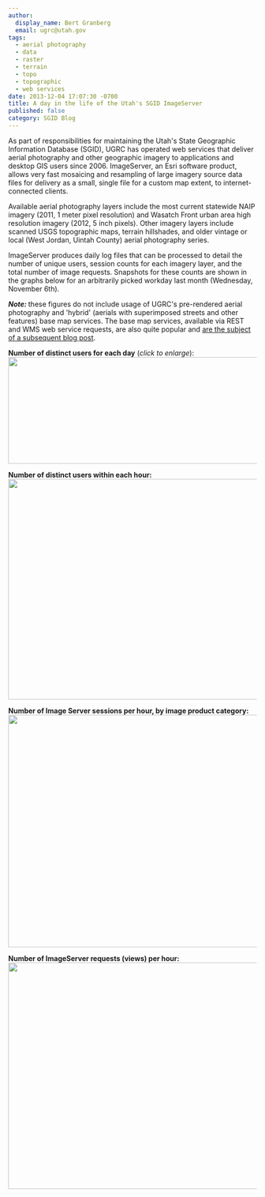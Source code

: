 ```yaml
---
author:
  display_name: Bert Granberg
  email: ugrc@utah.gov
tags:
  - aerial photography
  - data
  - raster
  - terrain
  - topo
  - topographic
  - web services
date: 2013-12-04 17:07:30 -0700
title: A day in the life of the Utah's SGID ImageServer
published: false
category: SGID Blog
---
```


<p>As part of responsibilities for maintaining the Utah's State Geographic Information Database (SGID), UGRC has operated web services that deliver aerial photography and other geographic imagery to applications and desktop GIS users since 2006. ImageServer, an Esri software product, allows very fast mosaicing and resampling of large imagery source data files for delivery as a small, single file  for a custom map extent, to internet-connected clients.</p>
<p>Available aerial photography layers include the most current statewide NAIP imagery (2011, 1 meter pixel resolution) and Wasatch Front urban area high resolution imagery (2012, 5 inch pixels). Other imagery layers include scanned USGS topographic maps, terrain hillshades, and older vintage or local (West Jordan, Uintah County) aerial photography series.</p>
<p>ImageServer produces daily log files that can be processed to detail the number of unique users, session counts for each imagery layer, and the total number of image requests. Snapshots for these counts are shown in the graphs below for an arbitrarily picked workday last month (Wednesday, November 6th).</p>
<p><strong><em>Note: </em></strong>these figures do not include usage of UGRC's pre-rendered aerial photography and 'hybrid' (aerials with superimposed streets and other features) base map services. The base map services, available via REST and WMS web service requests, are also quite popular and <a href="/blog/2014-01-14-a-day-in-the-life-of-utahs-arcgis-server-base-maps">are the subject of a subsequent blog post</a>.</p>
<p><strong>Number of distinct users for each day</strong> (<em>click to enlarge</em>):<br />
<a href="/images/404.png"><img src="/images/404.png" alt="" title="UsersPerDay" width="600" height="216" class="aligncenter" /></a></p>
<p><strong>Number of distinct users within each hour:</strong><br />
<a href="/images/404.png"><img src="/images/404.png" alt="" title="Users11062013" width="585" height="447" class="aligncenter size-full wp-image-14200" /></a></p>
<p><strong>Number of Image Server sessions per hour, by image product category:</strong><br />
<a href="/images/404.png"><img src="/images/404.png" alt="" title="sessions11062013" width="695" height="471" class="aligncenter size-full wp-image-14201" /></a></p>
<p><strong>Number of ImageServer requests (views) per hour:</strong><br />
<a href="/images/404.png"><img src="/images/404.png" alt="" title="Requests11062013" width="567" height="459" class="aligncenter size-full wp-image-14202" /></a></p>

